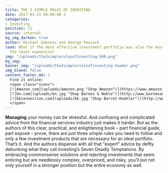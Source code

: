 ```yaml
---
title: THE 3 SIMPLE RULES OF INVESTING
date: 2017-03-21 00:00:00 Z
categories:
- Investing
position: 11
source: internal
bg_img_darken: true
author: Michael Edesess and George Peacock
lead: What if the most effective investment portfolio was also the most simple and
  the least expensive?
img: "/uploads/the3simplerulesofinvesting-500.png"
bg_img: 
banner_img: "/uploads/the3simplerulesofinvesting-header.png"
img_bleed: false
content_footer_md: |
  Find it online:
  <span class="icons">
  [![Amazon.com](uploads/amazon.png "Shop Amazon")](https://www.amazon.com/Simple-Rules-Investing-Everything-Instead/dp/1626561621/ref=sr_1_1?ie=UTF8&qid=1487016255&sr=8-1&keywords=edesess)
  [![bn.com](uploads/bn.jpg "Shop Barnes & Noble")](http://www.barnesandnoble.com/w/the-3-simple-rules-of-investing-michael-edesess/1117657738?ean=9781626561625)
  [![bkconnection.com](uploads/bk.jpg "Shop Barret-Koehler")](http://www.bkconnection.com/ProdDetails.asp?ID=9781626561625&PG=1&Type=BL&PCS=BKP)
  </span>
---
```


**Managing** your money can be stressful. And confusing and complicated advice from the financial services industry just makes it harder. But as the authors of this clear, practical, and enlightening book – part financial guide, part exposé – prove, there are just three simple rules you need to follow and only a few investment products that are necessary for an ideal portfolio. That’s it. And the authors dispense with all that “expert” advice by deftly debunking what they call investing’s Seven Deadly Temptations.  By embracing commonsense solutions and rejecting investments that seem enticing but are needlessly complex, overpriced, and risky, you’ll put not only yourself in a stronger position but the entire economy as well.